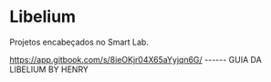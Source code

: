 # Libelium
Projetos encabeçados no Smart Lab.

https://app.gitbook.com/s/8ieOKjr04X65aYyjqn6G/ ------ GUIA DA LIBELIUM BY HENRY
